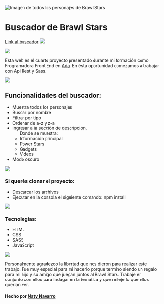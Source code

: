 <img src="https://s03.s3c.es/imag/_v0/770x420/d/1/0/BrawlStars.jpg" alt="Imagen de todos los personajes de Brawl Stars" whidth = "100%">

<h1>Buscador de Brawl Stars</h1>

<a href="https://nataliasoledadnavarro.github.io/Brawl-Stars/">Link al buscador</a> <img src="https://media0.giphy.com/media/J4TxHPk4BMjuo0UwbI/giphy.gif?cid=ecf05e472i2vx68mf51d75gj115drkm3a49pimy091p4y2ne&rid=giphy.gif&ct=s" whidth="30px"/>

<img src="https://media0.giphy.com/media/gLREPOkkRAGGCGNKbZ/giphy.gif?cid=ecf05e47eq5v1f29yzieccr39ruwx8dsgi2ijmrk0fbih3pu&rid=giphy.gif&ct=s" whidth = "100%">

<p>Esta web es el cuarto proyecto presentado durante mi formación como Frogramadora Front End en <a href="https://adaitw.org/">Ada</a>. En ésta oportunidad comezamos a trabajar con Api Rest y Sass.</p>

<img src="https://media0.giphy.com/media/gLREPOkkRAGGCGNKbZ/giphy.gif?cid=ecf05e47eq5v1f29yzieccr39ruwx8dsgi2ijmrk0fbih3pu&rid=giphy.gif&ct=s" whidth = "100%">

<h2>Funcionalidades del buscador:</h2>
<ul>
    <li>Muestra todos los personajes</li>
    <li>Buscar por nombre</li>
    <li>Filtrar por tipo</li>
    <li>Ordenar de a-z y z-a</li>
    <li>Ingresar a la sección de descripcion.
        <ul>Donde se muestra:
            <li>Información principal</li>
            <li>Power Stars</li>
            <li>Gadgets</li>
            <li>Videos</li>
        </ul>
    </li>
    <li>Modo oscuro</li>
</ul>

<img src="https://media0.giphy.com/media/gLREPOkkRAGGCGNKbZ/giphy.gif?cid=ecf05e47eq5v1f29yzieccr39ruwx8dsgi2ijmrk0fbih3pu&rid=giphy.gif&ct=s" whidth = "100%">

<h3>Si querés clonar el proyecto:</h3>
    <ul>
        <li>Descarcar los archivos</li>
        <li>Ejecutar en la consola el siguiente comando: npm install</li>
    </ul>

<img src="https://media0.giphy.com/media/gLREPOkkRAGGCGNKbZ/giphy.gif?cid=ecf05e47eq5v1f29yzieccr39ruwx8dsgi2ijmrk0fbih3pu&rid=giphy.gif&ct=s" whidth = "100%">

<h3>Tecnologías:</h3>
    <ul>
        <li>HTML</li>
        <li>CSS</li>
        <li>SASS</li>
        <li>JavaScript</li>
    </ul>

<img src="https://media0.giphy.com/media/gLREPOkkRAGGCGNKbZ/giphy.gif?cid=ecf05e47eq5v1f29yzieccr39ruwx8dsgi2ijmrk0fbih3pu&rid=giphy.gif&ct=s" whidth = "100%">

<P>Personalmente agradezco la libertad que nos dieron para realizar este trabajo. Fue muy especial para mi hacerlo porque termino siendo un regalo para mi hijo y su amigo que juegan juntos al Brawl Stars. Trabaje en conjunto con ellos para indagar en la temática y que refleje lo que ellos querian ver.</P>

#### Hecho por [Naty Navarro](https://www.linkedin.com/in/nataliasoledadnavarro/)